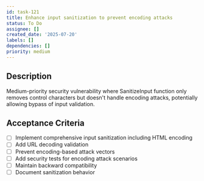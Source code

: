 ```yaml
---
id: task-121
title: Enhance input sanitization to prevent encoding attacks
status: To Do
assignee: []
created_date: '2025-07-20'
labels: []
dependencies: []
priority: medium
---
```


## Description

Medium-priority security vulnerability where SanitizeInput function only removes control characters but doesn't handle encoding attacks, potentially allowing bypass of input validation.

## Acceptance Criteria

- [ ] Implement comprehensive input sanitization including HTML encoding
- [ ] Add URL decoding validation
- [ ] Prevent encoding-based attack vectors
- [ ] Add security tests for encoding attack scenarios
- [ ] Maintain backward compatibility
- [ ] Document sanitization behavior
